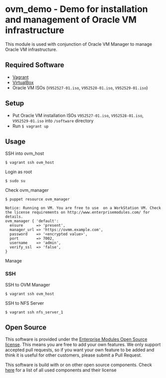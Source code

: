 # ovm_demo - Demo for installation and management of Oracle VM infrastructure

This module is used with conjunction of Oracle VM Manager to manage Oracle VM infrastructure.

## Required Software

- [Vagrant](https://www.vagrantup.com/)
- [VirtualBox](https://www.virtualbox.org/)
- Oracle VM ISOs (`V952527-01.iso`, `V952528-01.iso`, `V952529-01.iso`)

## Setup

- Put Oracle VM installation ISOs `V952527-01.iso`, `V952528-01.iso`, `V952529-01.iso` into `/software` directory
- Run `$ vagrant up`

## Usage

SSH into ovm_host

    $ vagrant ssh ovm_host

Login as root

    $ sudo su

Check ovm_manager

    $ puppet resource ovm_manager

    Notice: Running on VM. You are free to use  on a WorkStation VM. Check the license requirements on http://www.enterprisemodules.com/ for details.
    ovm_manager { 'default':
      ensure      => 'present',
      manager_url => 'https://ovmm.example.com',
      password    => '<encrypted value>',
      port        => 7002,
      username    => 'admin',
      verify_ssl  => 'false',
    }

Manage
### SSH

SSH to OVM Manager

    $ vagrant ssh ovm_host

SSH to NFS Server

    $ vagrant ssh nfs_server_1

## Open Source

This software is provided under the [Enterprise Modules Open Source license](../master/LICENSE.pdf). This means you are free to add your own features. We only support accepted pull requests, so if you want your own feature to be added and think it is useful for other customers, please submit a Pull Request.

This software is build with or on other open source components. Check [here](../master/documentation/components.md) for a list of all used components and their license
